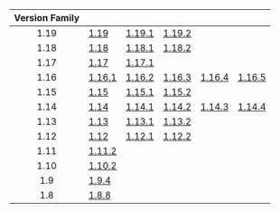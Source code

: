 | Version Family | | | | | |
|:---:|---|---|---|---|---|
| 1.19 | [1.19](https://github.com/BaldGang/spigot-build/releases/download/20221019/spigot-1.19.jar) | [1.19.1](https://github.com/BaldGang/spigot-build/releases/download/20221019/spigot-1.19.1.jar) | [1.19.2](https://github.com/BaldGang/spigot-build/releases/download/20221019/spigot-1.19.2.jar) | | |
| 1.18 | [1.18](https://github.com/BaldGang/spigot-build/releases/download/20221019/spigot-1.18.jar) | [1.18.1](https://github.com/BaldGang/spigot-build/releases/download/20221019/spigot-1.18.1.jar) | [1.18.2](https://github.com/BaldGang/spigot-build/releases/download/20221019/spigot-1.18.2.jar) | | |
| 1.17 | [1.17](https://github.com/BaldGang/spigot-build/releases/download/20221019/spigot-1.17.jar) | [1.17.1](https://github.com/BaldGang/spigot-build/releases/download/20221019/spigot-1.17.1.jar) | | | |
| 1.16 | [1.16.1](https://github.com/BaldGang/spigot-build/releases/download/20221019/spigot-1.16.1.jar) | [1.16.2](https://github.com/BaldGang/spigot-build/releases/download/20221019/spigot-1.16.2.jar) | [1.16.3](https://github.com/BaldGang/spigot-build/releases/download/20221019/spigot-1.16.3.jar) | [1.16.4](https://github.com/BaldGang/spigot-build/releases/download/20221019/spigot-1.16.4.jar) | [1.16.5](https://github.com/BaldGang/spigot-build/releases/download/20221019/spigot-1.16.5.jar) |
| 1.15 | [1.15](https://github.com/BaldGang/spigot-build/releases/download/20221019/spigot-1.15.jar) | [1.15.1](https://github.com/BaldGang/spigot-build/releases/download/20221019/spigot-1.15.1.jar) | [1.15.2](https://github.com/BaldGang/spigot-build/releases/download/20221019/spigot-1.15.2.jar) | | |
| 1.14 | [1.14](https://github.com/BaldGang/spigot-build/releases/download/20221019/spigot-1.14.jar) | [1.14.1](https://github.com/BaldGang/spigot-build/releases/download/20221019/spigot-1.14.1.jar) | [1.14.2](https://github.com/BaldGang/spigot-build/releases/download/20221019/spigot-1.14.2.jar) | [1.14.3](https://github.com/BaldGang/spigot-build/releases/download/20221019/spigot-1.14.3.jar) | [1.14.4](https://github.com/BaldGang/spigot-build/releases/download/20221019/spigot-1.14.4.jar) |
| 1.13 | [1.13](https://github.com/BaldGang/spigot-build/releases/download/20221019/spigot-1.13.jar) | [1.13.1](https://github.com/BaldGang/spigot-build/releases/download/20221019/spigot-1.13.1.jar) | [1.13.2](https://github.com/BaldGang/spigot-build/releases/download/20221019/spigot-1.13.2.jar) | | |
| 1.12 | [1.12](https://github.com/BaldGang/spigot-build/releases/download/20221019/spigot-1.12.jar) | [1.12.1](https://github.com/BaldGang/spigot-build/releases/download/20221019/spigot-1.12.1.jar) | [1.12.2](https://github.com/BaldGang/spigot-build/releases/download/20221019/spigot-1.12.2.jar) | | |
| 1.11 | [1.11.2](https://github.com/BaldGang/spigot-build/releases/download/20221019/spigot-1.11.2.jar) | | | | |
| 1.10 | [1.10.2](https://github.com/BaldGang/spigot-build/releases/download/20221019/spigot-1.10.2.jar) | | | | |
| 1.9 | [1.9.4](https://github.com/BaldGang/spigot-build/releases/download/20221019/spigot-1.9.4.jar) | | | | |
| 1.8 | [1.8.8](https://github.com/BaldGang/spigot-build/releases/download/20221019/spigot-1.8.8.jar) | | | | |
